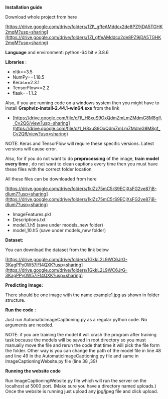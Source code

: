 **Installation guide**

Download whole project from here

[https://drive.google.com/drive/folders/1Zl\_gffeAMddcx2de8PZ9jDA5TGHK2mqM?usp=sharing](https://drive.google.com/drive/folders/1Zl_gffeAMddcx2de8PZ9jDA5TGHK2mqM?usp=sharing)

**Language** and environment: python-64 bit v 3.8.6

**Libraries** :

- nltk==3.5
- NumPy==1.18.5
- Keras==2.3.1
- TensorFlow==2.2
- flask==1.1.2

Also, if you are running code on a windows system then you might have to install **Graphviz-install-2.44.1-win64.exe** from the link

- [https://drive.google.com/file/d/1\_H8xuS9OxQdmZmLmZMdmG8M8gf\_Cv2Q6/view?usp=sharing](https://drive.google.com/file/d/1_H8xuS9OxQdmZmLmZMdmG8M8gf_Cv2Q6/view?usp=sharing)

NOTE: Keras and TensorFlow will require these specific versions. Latest versions will cause error.

Also, for if you do not want to do **preprocessing** of the image, **train model every time** , do not want to clean captions every time then you must have these files with the correct folder location

All these files can be downloaded from here

[https://drive.google.com/drive/folders/1klZz75mC5rS9ECjXsFG2ve87jB-dIum7?usp=sharing](https://drive.google.com/drive/folders/1klZz75mC5rS9ECjXsFG2ve87jB-dIum7?usp=sharing)

- ImageFeatures.pkl
- Descriptions.txt
- model\_1.h5 (save under models\_new folder)
- model\_10.h5 (save under models\_new folder)

**Dataset:**

You can download the dataset from the link below

[https://drive.google.com/drive/folders/1GkkL2L9WC6JrG-3KagPPy0W57iFl4QXK?usp=sharing](https://drive.google.com/drive/folders/1GkkL2L9WC6JrG-3KagPPy0W57iFl4QXK?usp=sharing)

**Predicting Image:**

There should be one image with the name example1.jpg as shown in folder structure.



**Run the code** :

Just run AutomaticImageCaptioning.py as a regular python code. No arguments are needed.

NOTE: if you are training the model it will crash the program after training task because the models will be saved in root directory so you must manually move the file and rerun the code that time it will pick the file form the folder. Other way is you can change the path of the model file in line 48 and line 49 in the AutomaticImageCaptioning.py file and same in ImageCaptioningWebsite.py file (line 38 ,39)

**Running the website code**

Run ImageCaptioningWebsite.py file which will run the server on the localhost at 5000 port. (Make sure you have a directory named uploads.) Once the website is running just upload any jpg/jpeg file and click upload.
